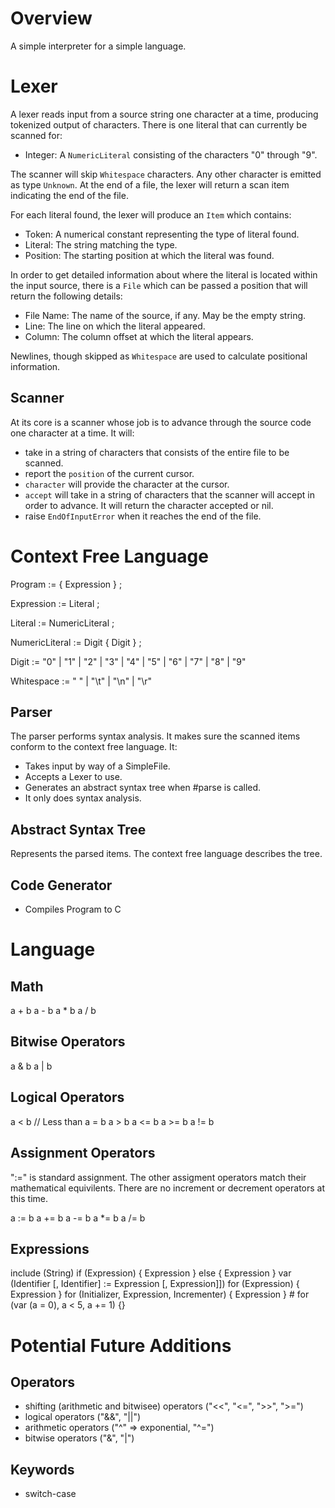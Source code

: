 # Overview

A simple interpreter for a simple language.

# Lexer

A lexer reads input from a source string one character at a time, producing
tokenized output of characters. There is one literal that can currently be
scanned for:

- Integer: A `NumericLiteral` consisting of the characters "0" through "9".

The scanner will skip `Whitespace` characters. Any other character is
emitted as type `Unknown`. At the end of a file, the lexer will return a
scan item indicating the end of the file.

For each literal found, the lexer will produce an `Item` which contains:

- Token: A numerical constant representing the type of literal found.
- Literal: The string matching the type.
- Position: The starting position at which the literal was found.

In order to get detailed information about where the literal is located
within the input source, there is a `File` which can be passed a position
that will return the following details:

- File Name: The name of the source, if any. May be the empty string.
- Line: The line on which the literal appeared.
- Column: The column offset at which the literal appears.

Newlines, though skipped as `Whitespace` are used to calculate positional
information.

## Scanner

At its core is a scanner whose job is to advance through the source code one
character at a time. It will:

- take in a string of characters that consists of the entire file to be
  scanned.
- report the `position` of the current cursor.
- `character` will provide the character at the cursor.
- `accept` will take in a string of characters that the scanner will accept
  in order to advance. It will return the character accepted or nil.
- raise `EndOfInputError` when it reaches the end of the file.

# Context Free Language

Program := { Expression } ;

Expression := Literal ;

Literal := NumericLiteral ;

NumericLiteral := Digit { Digit } ;

Digit := "0" | "1" | "2" | "3" | "4" | "5" | "6" | "7" | "8" | "9"

Whitespace := " " | "\t" | "\n" | "\r"

## Parser

The parser performs syntax analysis. It makes sure the scanned items conform
to the context free language. It:

- Takes input by way of a SimpleFile.
- Accepts a Lexer to use.
- Generates an abstract syntax tree when #parse is called.
- It only does syntax analysis.

## Abstract Syntax Tree

Represents the parsed items. The context free language describes the tree.

## Code Generator

- Compiles Program to C

# Language

## Math

a + b
a - b
a \* b
a / b

## Bitwise Operators

a & b
a | b

## Logical Operators

a < b // Less than
a = b
a > b
a <= b
a >= b
a != b

## Assignment Operators

":=" is standard assignment. The other assigment operators match their mathematical
equivilents. There are no increment or decrement operators at this time.

a := b
a += b
a -= b
a \*= b
a /= b

## Expressions

include (String)
if (Expression) { Expression } else { Expression }
var (Identifier [, Identifier] := Expression [, Expression]])
for (Expression) { Expression }
for (Initializer, Expression, Incrementer) { Expression } # for (var (a = 0), a < 5, a += 1) {}

# Potential Future Additions

## Operators

- shifting (arithmetic and bitwisee) operators ("<<", "<=", ">>", ">=")
- logical operators ("&&", "||")
- arithmetic operators ("^" => exponential, "^=")
- bitwise operators ("&", "|")

## Keywords

- switch-case
